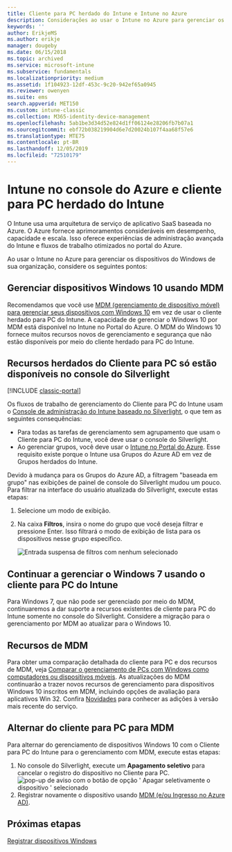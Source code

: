 ```yaml
---
title: Cliente para PC herdado do Intune e Intune no Azure
description: Considerações ao usar o Intune no Azure para gerenciar os dispositivos do Windows de sua organização.
keywords: ''
author: ErikjeMS
ms.author: erikje
manager: dougeby
ms.date: 06/15/2018
ms.topic: archived
ms.service: microsoft-intune
ms.subservice: fundamentals
ms.localizationpriority: medium
ms.assetid: 1f104923-12df-453c-9c20-942ef65a0945
ms.reviewer: owenyen
ms.suite: ems
search.appverid: MET150
ms.custom: intune-classic
ms.collection: M365-identity-device-management
ms.openlocfilehash: 5ab1be3d34d52e824d1ff06124e28206fb7b07a1
ms.sourcegitcommit: ebf72b038219904d6e7d20024b107f4aa68f57e6
ms.translationtype: MTE75
ms.contentlocale: pt-BR
ms.lasthandoff: 12/05/2019
ms.locfileid: "72510179"
---
```

# <a name="intune-on-azure-console-and-legacy-intune-pc-client"></a>Intune no console do Azure e cliente para PC herdado do Intune

O Intune usa uma arquitetura de serviço de aplicativo SaaS baseada no Azure. O Azure fornece aprimoramentos consideráveis em desempenho, capacidade e escala. Isso oferece experiências de administração avançada do Intune e fluxos de trabalho otimizados no portal do Azure. 

Ao usar o Intune no Azure para gerenciar os dispositivos do Windows de sua organização, considere os seguintes pontos:

## <a name="manage-windows-10-devices-by-using-mdm"></a>Gerenciar dispositivos Windows 10 usando MDM

Recomendamos que você use [MDM (gerenciamento de dispositivo móvel) para gerenciar seus dispositivos com Windows 10](../configuration/device-restrictions-windows-10.md) em vez de usar o cliente herdado para PC do Intune. A capacidade de gerenciar o Windows 10 por MDM está disponível no Intune no Portal do Azure. O MDM do Windows 10 fornece muitos recursos novos de gerenciamento e segurança que não estão disponíveis por meio do cliente herdado para PC do Intune.

## <a name="legacy-pc-client-features-are-only-available-in-the-silverlight-console"></a>Recursos herdados do Cliente para PC só estão disponíveis no console do Silverlight

[!INCLUDE [classic-portal](../includes/classic-portal.md)]

Os fluxos de trabalho de gerenciamento do Cliente para PC do Intune usam o [Console de administração do Intune baseado no Silverlight](https://manage.microsoft.com/), o que tem as seguintes consequências:

- Para todas as tarefas de gerenciamento sem agrupamento que usam o Cliente para PC do Intune, você deve usar o console do Silverlight.
- Ao gerenciar grupos, você deve usar o [Intune no Portal do Azure](https://portal.azure.com/). Esse requisito existe porque o Intune usa Grupos do Azure AD em vez de Grupos herdados do Intune. 

Devido à mudança para os Grupos do Azure AD, a filtragem "baseada em grupo" nas exibições de painel de console do Silverlight mudou um pouco. Para filtrar na interface do usuário atualizada do Silverlight, execute estas etapas:

1. Selecione um modo de exibição.
2. Na caixa **Filtros**, insira o nome do grupo que você deseja filtrar e pressione Enter. Isso filtrará o modo de exibição de lista para os dispositivos nesse grupo específico.

   ![Entrada suspensa de filtros com nenhum selecionado](./media/intune-legacy-pc-client/image01.png)


## <a name="continue-to-manage-windows-7-by-using-intune-pc-client"></a>Continuar a gerenciar o Windows 7 usando o cliente para PC do Intune

Para Windows 7, que não pode ser gerenciado por meio do MDM, continuaremos a dar suporte a recursos existentes de cliente para PC do Intune somente no console do Silverlight. Considere a migração para o gerenciamento por MDM ao atualizar para o Windows 10.

## <a name="mdm-capabilities"></a>Recursos de MDM

Para obter uma comparação detalhada do cliente para PC e dos recursos de MDM, veja [Comparar o gerenciamento de PCs com Windows como computadores ou dispositivos móveis](pc-management-comparison.md). As atualizações do MDM continuarão a trazer novos recursos de gerenciamento para dispositivos Windows 10 inscritos em MDM, incluindo opções de avaliação para aplicativos Win 32. Confira [Novidades](whats-new.md) para conhecer as adições à versão mais recente do serviço.

## <a name="switch-from-pc-client-to-mdm"></a>Alternar do cliente para PC para MDM

Para alternar do gerenciamento de dispositivos Windows 10 com o Cliente para PC do Intune para o gerenciamento com MDM, execute estas etapas:

1. No console do Silverlight, execute um **Apagamento seletivo** para cancelar o registro do dispositivo no Cliente para PC.
  ![pop-up de aviso com o botão de opção ' Apagar seletivamente o dispositivo ' selecionado](./media/intune-legacy-pc-client/image02.png)
2. Registrar novamente o dispositivo usando [MDM (e/ou Ingresso no Azure AD)](../enrollment/windows-enroll.md).

## <a name="next-steps"></a>Próximas etapas
[Registrar dispositivos Windows](../enrollment/windows-enroll.md)
